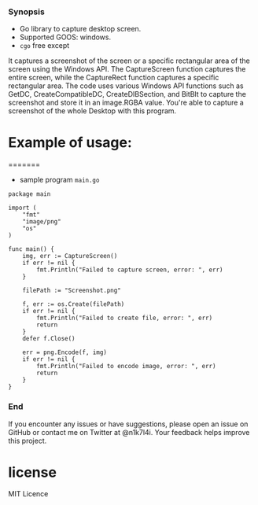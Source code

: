 ### Synopsis

* Go library to capture desktop screen.
* Supported GOOS: windows.
* `cgo` free except

It captures a screenshot of the screen or a specific rectangular area of the screen using the Windows API. The CaptureScreen function captures the entire screen, while the CaptureRect function captures a specific rectangular area. The code uses various Windows API functions such as GetDC, CreateCompatibleDC, CreateDIBSection, and BitBlt to capture the screenshot and store it in an image.RGBA value. You're able to capture a screenshot of the whole Desktop with this program.

# Example of usage:
=======

* sample program `main.go`
```
package main

import (
	"fmt"
	"image/png"
	"os"
)

func main() {
	img, err := CaptureScreen()
	if err != nil {
		fmt.Println("Failed to capture screen, error: ", err)
	}

	filePath := "Screenshot.png"

	f, err := os.Create(filePath)
	if err != nil {
		fmt.Println("Failed to create file, error: ", err)
		return
	}
	defer f.Close()

	err = png.Encode(f, img)
	if err != nil {
		fmt.Println("Failed to encode image, error: ", err)
		return
	}
}

```

### End

If you encounter any issues or have suggestions, please open an issue on GitHub or contact me on Twitter at @n1k7l4i. Your feedback helps improve this project.

license
=======

MIT Licence
